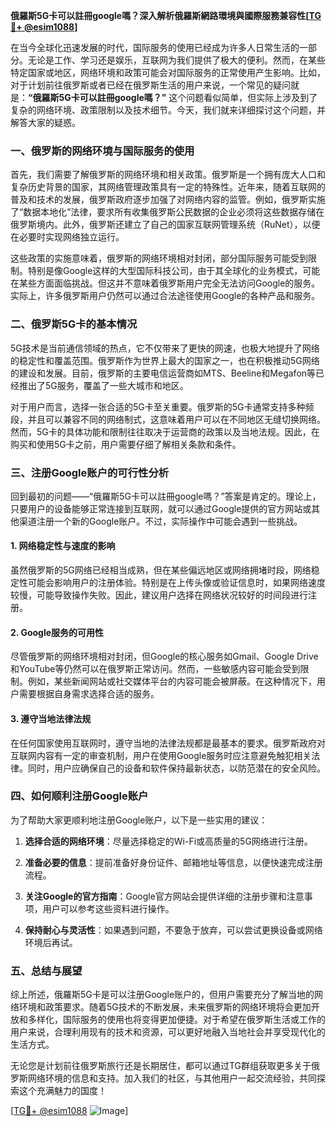 **俄羅斯5G卡可以註冊google嗎？深入解析俄羅斯網路環境與國際服務兼容性[[TG💪+ @esim1088](https://t.me/s/esim1088)]**

在当今全球化迅速发展的时代，国际服务的使用已经成为许多人日常生活的一部分。无论是工作、学习还是娱乐，互联网为我们提供了极大的便利。然而，在某些特定国家或地区，网络环境和政策可能会对国际服务的正常使用产生影响。比如，对于计划前往俄罗斯或者已经在俄罗斯生活的用户来说，一个常见的疑问就是：**“俄羅斯5G卡可以註冊google嗎？”** 这个问题看似简单，但实际上涉及到了复杂的网络环境、政策限制以及技术细节。今天，我们就来详细探讨这个问题，并解答大家的疑惑。

### 一、俄罗斯的网络环境与国际服务的使用

首先，我们需要了解俄罗斯的网络环境和相关政策。俄罗斯是一个拥有庞大人口和复杂历史背景的国家，其网络管理政策具有一定的特殊性。近年来，随着互联网的普及和技术的发展，俄罗斯政府逐步加强了对网络内容的监管。例如，俄罗斯实施了“数据本地化”法律，要求所有收集俄罗斯公民数据的企业必须将这些数据存储在俄罗斯境内。此外，俄罗斯还建立了自己的国家互联网管理系统（RuNet），以便在必要时实现网络独立运行。

这些政策的实施意味着，俄罗斯的网络环境相对封闭，部分国际服务可能受到限制。特别是像Google这样的大型国际科技公司，由于其全球化的业务模式，可能在某些方面面临挑战。但这并不意味着俄罗斯用户完全无法访问Google的服务。实际上，许多俄罗斯用户仍然可以通过合法途径使用Google的各种产品和服务。

### 二、俄罗斯5G卡的基本情况

5G技术是当前通信领域的热点，它不仅带来了更快的网速，也极大地提升了网络的稳定性和覆盖范围。俄罗斯作为世界上最大的国家之一，也在积极推动5G网络的建设和发展。目前，俄罗斯的主要电信运营商如MTS、Beeline和Megafon等已经推出了5G服务，覆盖了一些大城市和地区。

对于用户而言，选择一张合适的5G卡至关重要。俄罗斯的5G卡通常支持多种频段，并且可以兼容不同的网络制式，这意味着用户可以在不同地区无缝切换网络。然而，5G卡的具体功能和限制往往取决于运营商的政策以及当地法规。因此，在购买和使用5G卡之前，用户需要仔细了解相关条款和条件。

### 三、注册Google账户的可行性分析

回到最初的问题——“俄羅斯5G卡可以註冊google嗎？”答案是肯定的。理论上，只要用户的设备能够正常连接到互联网，就可以通过Google提供的官方网站或其他渠道注册一个新的Google账户。不过，实际操作中可能会遇到一些挑战。

#### 1. 网络稳定性与速度的影响

虽然俄罗斯的5G网络已经相当成熟，但在某些偏远地区或网络拥堵时段，网络稳定性可能会影响用户的注册体验。特别是在上传头像或验证信息时，如果网络速度较慢，可能导致操作失败。因此，建议用户选择在网络状况较好的时间段进行注册。

#### 2. Google服务的可用性

尽管俄罗斯的网络环境相对封闭，但Google的核心服务如Gmail、Google Drive和YouTube等仍然可以在俄罗斯正常访问。然而，一些敏感内容可能会受到限制。例如，某些新闻网站或社交媒体平台的内容可能会被屏蔽。在这种情况下，用户需要根据自身需求选择合适的服务。

#### 3. 遵守当地法律法规

在任何国家使用互联网时，遵守当地的法律法规都是最基本的要求。俄罗斯政府对互联网内容有一定的审查机制，用户在使用Google服务时应注意避免触犯相关法律。同时，用户应确保自己的设备和软件保持最新状态，以防范潜在的安全风险。

### 四、如何顺利注册Google账户

为了帮助大家更顺利地注册Google账户，以下是一些实用的建议：

1. **选择合适的网络环境**：尽量选择稳定的Wi-Fi或高质量的5G网络进行注册。
   
2. **准备必要的信息**：提前准备好身份证件、邮箱地址等信息，以便快速完成注册流程。
   
3. **关注Google的官方指南**：Google官方网站会提供详细的注册步骤和注意事项，用户可以参考这些资料进行操作。
   
4. **保持耐心与灵活性**：如果遇到问题，不要急于放弃，可以尝试更换设备或网络环境后再试。

### 五、总结与展望

综上所述，俄羅斯5G卡是可以注册Google账户的，但用户需要充分了解当地的网络环境和政策要求。随着5G技术的不断发展，未来俄罗斯的网络环境将会更加开放和多样化，国际服务的使用也将变得更加便捷。对于希望在俄罗斯生活或工作的用户来说，合理利用现有的技术和资源，可以更好地融入当地社会并享受现代化的生活方式。

无论您是计划前往俄罗斯旅行还是长期居住，都可以通过TG群组获取更多关于俄罗斯网络环境的信息和支持。加入我们的社区，与其他用户一起交流经验，共同探索这个充满魅力的国度！

[[TG💪+ @esim1088](https://t.me/s/esim1088) ![Image](https://i.postimg.cc/4NQfJmqS/Snipaste-2025-05-13-00-14-12.png)]